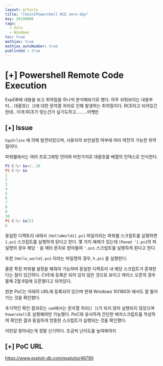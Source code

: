 ```yaml
---
layout: article
title: "[Vuln]Powershell RCE zero-day"
key: 20190806
tags:
  - Vuln
  - Windows
toc: true
mathjax: true
mathjax_autoNumber: true
published : true
---
```


# [+] Powershell Remote Code Execution

<!--more-->

ExpDB에 내용을 보고 취약점을 하나씩 분석해보기로 했다. 아주 쉬워보이는 내용부터...
대괄호(`[ ]`)에 대한 문자열 처리로 인해 발생하는 취약점이다. RCE라고 되어있긴한데.. 이게 RCE가 맞는건가 싶기도하고.........어쨋든

## [+] Issue

`hyp3rlinx` 에 의해 발견되었으며, 사용자의 보안설정 여부에 따라 여전히 가능한 취약점이다.

파워쉘에서는 여러 프로그래밍 언어와 마찬가지로 대괄호를 배열의 인덱스로 인식한다.

```powershell
PS C:\> $a=1..10
PS C:\> $a
1
2
3
4
5
6
7
8
9
10
PS C:\> $a[5]
6
```

동일한 디렉토리 내에서 `[HelloWorld1].ps1` 파일이라는 파워쉘 스크립트를 실행하면 `1.ps1` 스크립트를 실행하게 된다고 한다. 몇 가지 예제가 있는데 `[Pwned '].ps1`의 파일명의 경우 해당 `'` 을 메타 문자로 받아들여 `'.ps1` 스크립트를 실행하게 된다고 한다. 

또한 `[Hello_world].ps1` 이라는 파일명의 경우, `h.ps1` 을 실행한다. 

물론 특정 파워쉘 설정을 해줘야 가능하며 동일한 디렉토리 내 해당 스크립트가 존재한다는 점이 있긴하다.
CVE에 등록은 되어 있지 않은 것으로 보이고 케이스 오픈의 경우 올해 2월 6일에 오픈했다고 되어있다.

원본 PoC는 아래의 URL에 등록되어 있으며 현재 Windows 10(1803) 에서도 잘 돌아가는 것을 확인했다.

추가적인 확인 결과로는 `cmd`에서는 문자열 처리(`[ ]`)가 되지 않아 실행되지 않았으며 `Powershell`로 실행해야만 가능했다. PoC와 유사하게 간단한 배치스크립트를 작성하여 확인한 결과 동일하게 엉뚱한 스크립트가 실행되는 것을 확인했다. 

이런걸 찾아내는게 정말 신기하다. 조금씩 난이도를 높여봐야지

## [+] PoC URL

https://www.exploit-db.com/exploits/46790